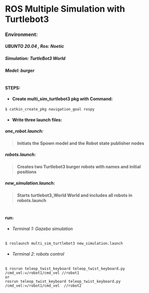 # ROS Multiple Simulation with Turtlebot3
  ### Environment: 
  ##### UBUNTO 20.04 , Ros: Noetic
  ##### Simulation: TurtleBot3 World 
  ##### Model: burger
 #
#### STEPS:

- #### Create multi_sim_turtlebot3 pkg with Command:
````
$ catkin_create_pkg navigation_goal rospy 
````
- #### Write three launch files:
##### one_robot.launch:
>**Initiats the Spown model and the Robot state publisher nodes**
##### robots.launch:
>**Creates two Turtlebot3 burger robots with names and initial positions**
##### new_simulation.launch:
>**Starts turtlebot3_World World and includes all robots in robots.launch**

#
 #### run: 
- ###### Terminal 1: Gazebo simulation
````
$ roslaunch multi_sim_turtlebot3 new_simulation.launch
````
- ###### Terminal 2: robots control
````
$ rosrun teleop_twist_keyboard teleop_twist_keyboard.py /cmd_vel:=/robot1/cmd_vel //robot1
or
rosrun teleop_twist_keyboard teleop_twist_keyboard.py /cmd_vel:=/robot1/cmd_vel  //robot2
````


  

